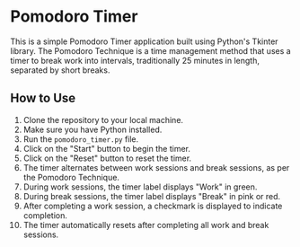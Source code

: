 # Pomodoro Timer

This is a simple Pomodoro Timer application built using Python's Tkinter library. The Pomodoro Technique is a time management method that uses a timer to break work into intervals, traditionally 25 minutes in length, separated by short breaks.

## How to Use

1. Clone the repository to your local machine.
2. Make sure you have Python installed.
3. Run the `pomodoro_timer.py` file.
4. Click on the "Start" button to begin the timer.
5. Click on the "Reset" button to reset the timer.
6. The timer alternates between work sessions and break sessions, as per the Pomodoro Technique.
7. During work sessions, the timer label displays "Work" in green.
8. During break sessions, the timer label displays "Break" in pink or red.
9. After completing a work session, a checkmark is displayed to indicate completion.
10. The timer automatically resets after completing all work and break sessions.

